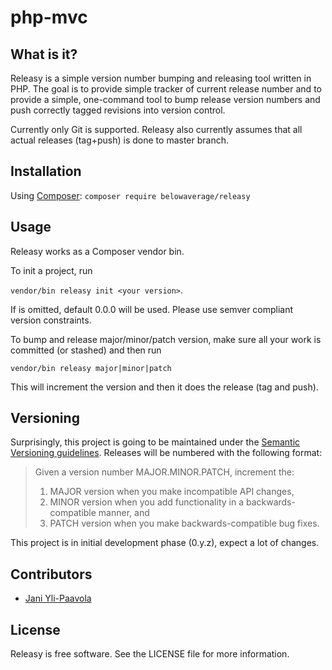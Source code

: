 # php-mvc

What is it?
-----------

Releasy is a simple version number bumping and releasing tool written in PHP. The goal is to provide simple tracker
of current release number and to provide a simple, one-command tool to bump release version numbers and push 
correctly tagged revisions into version control.

Currently only Git is supported. Releasy also currently assumes that all actual releases (tag+push) is done to master branch.

Installation
------------
Using [Composer][composer]: 
`composer require belowaverage/releasy`

Usage
------------
Releasy works as a Composer vendor bin. 

To init a project, run

`vendor/bin releasy init <your version>`.

If <your version> is omitted, default 0.0.0 will be used. Please use semver compliant version constraints.

To bump and release major/minor/patch version, make sure all your work is committed (or stashed) and then run

`vendor/bin releasy major|minor|patch`

This will increment the version and then it does the release (tag and push). 


Versioning
----------

Surprisingly, this project is going to be maintained under the [Semantic Versioning guidelines][semver].
Releases will be numbered with the following format:

> Given a version number MAJOR.MINOR.PATCH, increment the:
>
> 1. MAJOR version when you make incompatible API changes,
> 2. MINOR version when you add functionality in a backwards-compatible manner, and
> 3. PATCH version when you make backwards-compatible bug fixes.

This project is in initial development phase (0.y.z), expect a lot of changes.

Contributors
------------

* [Jani Yli-Paavola][jylipaa]

License
-------

Releasy is free software. See the LICENSE file for more information.

[jylipaa]: https://twitter.com/jylipaa
[semver]: http://semver.org/
[composer]: https://getcomposer.org/doc/00-intro.md

